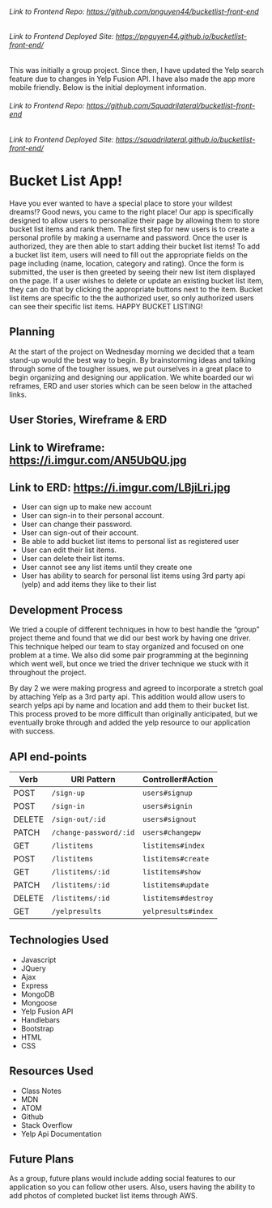###### Link to Frontend Repo: https://github.com/pnguyen44/bucketlist-front-end
###### Link to Frontend Deployed Site: https://pnguyen44.github.io/bucketlist-front-end/

This was initially a group project. Since then, I have updated the Yelp search feature due to changes in Yelp Fusion API. I have also made the app more mobile friendly.  Below is the initial deployment information.

###### Link to Frontend Repo: https://github.com/Squadrilateral/bucketlist-front-end
###### Link to Frontend Deployed Site: https://squadrilateral.github.io/bucketlist-front-end/


# Bucket List App!

Have you ever wanted to have a special place to store your wildest dreams!? Good news, you came to the right place! Our app is specifically designed to allow users to personalize their page by allowing them to store bucket list items and rank them. The first step for new users is to create a personal profile by making a username and password. Once the user is authorized, they are then able to start adding their bucket list items! To add a bucket list item, users will need to fill out the appropriate fields on the page including (name, location, category and rating). Once the form is submitted, the user is then greeted by seeing their new list item displayed on the page. If a user wishes to delete or update an existing bucket list item, they can do that by clicking the appropriate buttons next to the item. Bucket list items are specific to the the authorized user, so only authorized users can see their specific list items. HAPPY BUCKET LISTING!


## Planning

At the start of the project on Wednesday morning we decided that a team stand-up would the best way to begin. By brainstorming ideas and talking through some of the tougher issues, we put ourselves in a great place to begin organizing and designing our application. We white boarded our wi reframes, ERD and user stories which can be seen below in the attached links.

## User Stories, Wireframe & ERD

## Link to Wireframe: https://i.imgur.com/AN5UbQU.jpg
## Link to ERD: https://i.imgur.com/LBjiLri.jpg

- User can sign up to make new account
- User can sign-in to their personal account.
- User can change their password.
- User can sign-out of their account.
- Be able to add bucket list items to personal list as registered user
- User can edit their list items.
- User can delete their list items.
- User cannot see any list items until they create one
- User has ability to search for personal list items using 3rd party api (yelp) and add items they like to their list

## Development Process

We tried a couple of different techniques in how to best handle the “group” project theme and found that we did our best work by having one driver. This technique helped our team to stay organized and focused on one problem at a time. We also did some pair programming at the beginning which went well, but once we tried the driver technique we stuck with it throughout the project.

By day 2 we were making progress and agreed to incorporate a stretch goal by attaching Yelp as a 3rd party api. This addition would allow users to search yelps api by name and location and add them to their bucket list. This process proved to be more difficult than originally anticipated, but we eventually broke through and added the yelp resource to our application with success.

## API end-points

| Verb   | URI Pattern            | Controller#Action |
|--------|------------------------|-------------------|
| POST   | `/sign-up`             | `users#signup`    |
| POST   | `/sign-in`             | `users#signin`    |
| DELETE | `/sign-out/:id`        | `users#signout`   |
| PATCH  | `/change-password/:id` | `users#changepw`  |
| GET    | `/listitems`           | `listitems#index` |
| POST   | `/listitems`           | `listitems#create`|
| GET    | `/listitems/:id`       | `listitems#show`  |
| PATCH  | `/listitems/:id`       | `listitems#update`|
| DELETE | `/listitems/:id`       | `listitems#destroy` |
| GET    | `/yelpresults`         | `yelpresults#index` |

## Technologies Used

- Javascript
- JQuery
- Ajax
- Express
- MongoDB
- Mongoose
- Yelp Fusion API
- Handlebars
- Bootstrap
- HTML
- CSS


## Resources Used

- Class Notes
- MDN
- ATOM
- Github
- Stack Overflow
- Yelp Api Documentation

## Future Plans

As a group, future plans would include adding social features to our application
so you can follow other users. Also, users having the ability to add photos of completed bucket list items through AWS.
